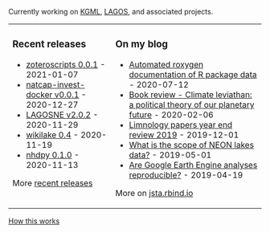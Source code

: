 Currently working on [KGML](https://sites.google.com/umn.edu/kgml/home), [LAGOS](https://lagoslakes.org), and associated projects. 

<table><tr><td valign="top">

### Recent releases
<!-- recent_releases starts -->
* [zoteroscripts 0.0.1](https://github.com/jsta/zoteroscripts/releases/tag/v0.0.1) - 2021-01-07
* [natcap-invest-docker v0.0.1](https://github.com/jsta/natcap-invest-docker/releases/tag/0.0.1) - 2020-12-27
* [LAGOSNE v2.0.2](https://github.com/cont-limno/LAGOSNE/releases/tag/v2.0.2) - 2020-11-29
* [wikilake 0.4](https://github.com/jsta/wikilake/releases/tag/0.4) - 2020-11-19
* [nhdpy 0.1.0](https://github.com/jsta/nhdpy/releases/tag/0.1.0) - 2020-11-13
<!-- recent_releases ends -->
More [recent releases](https://github.com/jsta/jsta/blob/main/releases.md)
</td><td valign="top">

### On my blog
<!-- blog starts -->
* [Automated roxygen documentation of R package data](https://jsta.rbind.io/blog/automated-roxygen-documentation-of-r-package-data/) - 2020-07-12
* [Book review - Climate leviathan: a political theory of our planetary future](https://jsta.rbind.io/blog/climate-leviathan-a-polictical-theory-of-our-planetary-future/) - 2020-02-06
* [Limnology papers year end review 2019](https://jsta.rbind.io/blog/limnology-papers-year-end-review-with-a-python-twitter-rss-feed/) - 2019-12-01
* [What is the scope of NEON lakes data?](https://jsta.rbind.io/blog/what-is-the-scope-of-neon-lakes-data/) - 2019-05-01
* [Are Google Earth Engine analyses reproducible?](https://jsta.rbind.io/blog/are-google-earth-engine-analyses-reproducible/) - 2019-04-19
<!-- blog ends -->
More on [jsta.rbind.io](https://jsta.rbind.io)
</td></tr></table>

<a href="https://simonwillison.net/2020/Jul/10/self-updating-profile-readme/">How this works</a>
